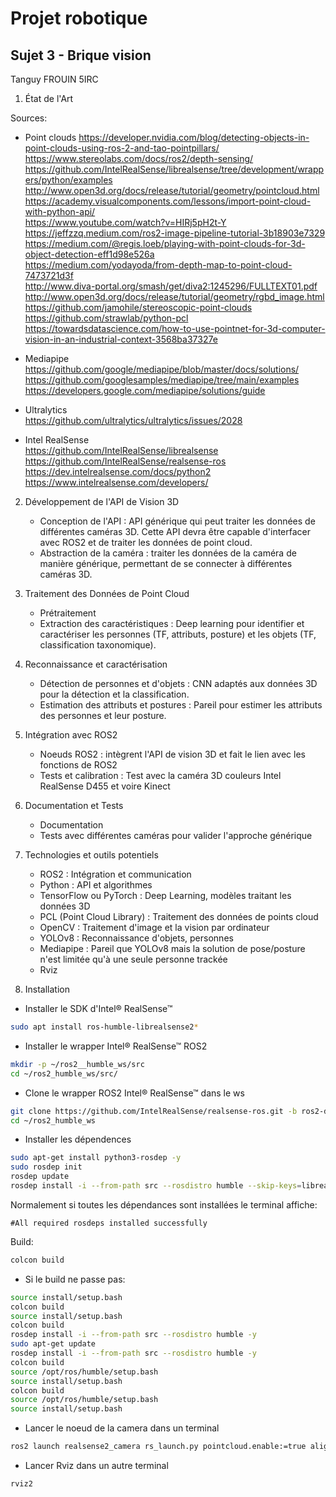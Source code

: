 # Projet robotique

## Sujet 3 - Brique vision

Tanguy FROUIN 5IRC

1. État de l'Art

Sources:  

- Point clouds
https://developer.nvidia.com/blog/detecting-objects-in-point-clouds-using-ros-2-and-tao-pointpillars/  
https://www.stereolabs.com/docs/ros2/depth-sensing/  
https://github.com/IntelRealSense/librealsense/tree/development/wrappers/python/examples  
http://www.open3d.org/docs/release/tutorial/geometry/pointcloud.html  
https://academy.visualcomponents.com/lessons/import-point-cloud-with-python-api/  
https://www.youtube.com/watch?v=HIRj5pH2t-Y  
https://jeffzzq.medium.com/ros2-image-pipeline-tutorial-3b18903e7329  
https://medium.com/@regis.loeb/playing-with-point-clouds-for-3d-object-detection-eff1d98e526a  
https://medium.com/yodayoda/from-depth-map-to-point-cloud-7473721d3f  
http://www.diva-portal.org/smash/get/diva2:1245296/FULLTEXT01.pdf  
http://www.open3d.org/docs/release/tutorial/geometry/rgbd_image.html  
https://github.com/jamohile/stereoscopic-point-clouds  
https://github.com/strawlab/python-pcl  
https://towardsdatascience.com/how-to-use-pointnet-for-3d-computer-vision-in-an-industrial-context-3568ba37327e  

- Mediapipe  
https://github.com/google/mediapipe/blob/master/docs/solutions/  
https://github.com/googlesamples/mediapipe/tree/main/examples  
https://developers.google.com/mediapipe/solutions/guide  

- Ultralytics  
https://github.com/ultralytics/ultralytics/issues/2028  
  
- Intel RealSense  
https://github.com/IntelRealSense/librealsense  
https://github.com/IntelRealSense/realsense-ros  
https://dev.intelrealsense.com/docs/python2  
https://www.intelrealsense.com/developers/  



2. Développement de l'API de Vision 3D

    - Conception de l'API : API générique qui peut traiter les données de différentes caméras 3D. Cette API devra être capable d'interfacer avec ROS2 et de traiter les données de point cloud.
    - Abstraction de la caméra : traiter les données de la caméra de manière générique, permettant de se connecter à différentes caméras 3D.

3. Traitement des Données de Point Cloud

    - Prétraitement
    - Extraction des caractéristiques : Deep learning pour identifier et caractériser les personnes (TF, attributs, posture) et les objets (TF, classification taxonomique).

4. Reconnaissance et caractérisation

    - Détection de personnes et d'objets : CNN adaptés aux données 3D pour la détection et la classification.
    - Estimation des attributs et postures : Pareil pour estimer les attributs des personnes et leur posture.

5. Intégration avec ROS2

    - Noeuds ROS2 : intègrent l'API de vision 3D et fait le lien avec les fonctions de ROS2
    - Tests et calibration : Test avec la caméra 3D couleurs Intel RealSense D455 et voire Kinect

6. Documentation et Tests

    - Documentation
    - Tests avec différentes caméras pour valider l'approche générique

7. Technologies et outils potentiels

    - ROS2 : Intégration et communication
    - Python : API et algorithmes
    - TensorFlow ou PyTorch : Deep Learning, modèles traitant les données 3D
    - PCL (Point Cloud Library) : Traitement des données de points cloud
    - OpenCV : Traitement d'image et la vision par ordinateur
    - YOLOv8 : Reconnaissance d'objets, personnes
    - Mediapipe : Pareil que YOLOv8 mais la solution de pose/posture n'est limitée qu'à une seule personne trackée
    - Rviz

8. Installation

- Installer le SDK d'Intel® RealSense™
```bash
sudo apt install ros-humble-librealsense2*
```

- Installer le wrapper Intel® RealSense™ ROS2

```bash
mkdir -p ~/ros2__humble_ws/src
cd ~/ros2_humble_ws/src/
```

- Clone le wrapper ROS2 Intel® RealSense™ dans le ws
```bash
git clone https://github.com/IntelRealSense/realsense-ros.git -b ros2-development
cd ~/ros2_humble_ws
```

- Installer les dépendences
```bash
sudo apt-get install python3-rosdep -y
sudo rosdep init
rosdep update
rosdep install -i --from-path src --rosdistro humble --skip-keys=librealsense2 -y
```
Normalement si toutes les dépendances sont installées le terminal affiche:
```
#All required rosdeps installed successfully
```

Build:
```bash
colcon build
```

- Si le build ne passe pas:

```bash
source install/setup.bash
colcon build
source install/setup.bash 
colcon build
rosdep install -i --from-path src --rosdistro humble -y
sudo apt-get update
rosdep install -i --from-path src --rosdistro humble -y
colcon build
source /opt/ros/humble/setup.bash 
source install/setup.bash 
colcon build
source /opt/ros/humble/setup.bash 
source install/setup.bash
```

- Lancer le noeud de la camera dans un terminal
```bash
ros2 launch realsense2_camera rs_launch.py pointcloud.enable:=true align_depth.enable:=true
```

- Lancer Rviz dans un autre terminal
```bash
rviz2
```